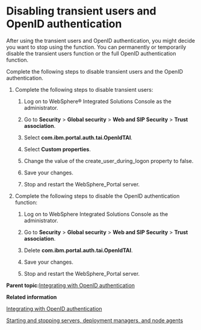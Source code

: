 # Disabling transient users and OpenID authentication

After using the transient users and OpenID authentication, you might decide you want to stop using the function. You can permanently or temporarily disable the transient users function or the full OpenID authentication function.

Complete the following steps to disable transient users and the OpenID authentication.

1.  Complete the following steps to disable transient users:

    1.  Log on to WebSphere® Integrated Solutions Console as the administrator.

    2.  Go to **Security** \> **Global security** \> **Web and SIP Security** \> **Trust association**.

    3.  Select **com.ibm.portal.auth.tai.OpenIdTAI**.

    4.  Select **Custom properties**.

    5.  Change the value of the create\_user\_during\_logon property to false.

    6.  Save your changes.

    7.  Stop and restart the WebSphere\_Portal server.

2.  Complete the following steps to disable the OpenID authentication function:

    1.  Log on to WebSphere Integrated Solutions Console as the administrator.

    2.  Go to **Security** \> **Global security** \> **Web and SIP Security** \> **Trust association**.

    3.  Delete **com.ibm.portal.auth.tai.OpenIdTAI**.

    4.  Save your changes.

    5.  Stop and restart the WebSphere\_Portal server.


**Parent topic:**[Integrating with OpenID authentication](../security/use_openid.md)

**Related information**  


[Integrating with OpenID authentication](../security/use_openid.md)

[Starting and stopping servers, deployment managers, and node agents](../admin-system/stopstart.md)

